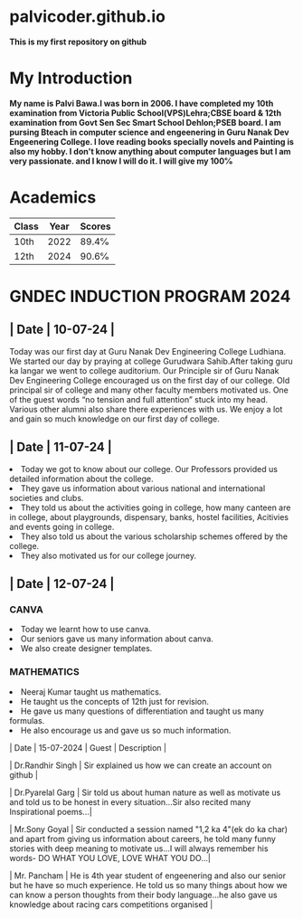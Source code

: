 # palvicoder.github.io
**This is my first repository on github**

# My Introduction
**My name is Palvi Bawa.I was born in 2006. I have completed my 10th examination from Victoria Public School(VPS)Lehra;CBSE board & 12th examination from Govt Sen Sec Smart School Dehlon;PSEB board. I am pursing Bteach in computer science and engeenering in Guru Nanak Dev Engeenering College. I love reading books specially novels and Painting is also my hobby. I don't know anything about computer languages but I am very passionate. and I know I will do it. I will give my 100℅**

# Academics
| Class | Year | Scores |
| ----- | ---- | ------ |
| 10th | 2022 | 89.4℅ |
| 12th | 2024 | 90.6℅ |

# GNDEC INDUCTION PROGRAM 2024

<H2> | Date | 10-07-24 | </H2>
    

Today was our first day at Guru Nanak Dev Engineering College Ludhiana. We started our day by praying at college Gurudwara Sahib.After taking guru ka langar we went to college auditorium. Our Principle sir of Guru Nanak Dev Engineering College encouraged us on the first day of our college. Old principal sir of college and many other faculty members motivated us. One of the guest words “no tension and full attention” stuck into my head. Various other alumni also share there experiences with us. We enjoy a lot and gain so much knowledge on our first day of college. 

<H2> | Date | 11-07-24 | </H2>

<ui> 
<li>Today we got to know about our college. Our Professors provided us detailed information about the college.</li>
<li>They gave us information about various national and international societies and clubs.</li>
<li>They told us about the activities going in college, how many canteen are in college, about playgrounds, dispensary, banks, hostel facilities, Acitivies and events going in college.</li>
<li>They also told us about the various scholarship schemes offered by the college.</li>
<li>They also motivated us for our college journey.</li>
</ui>

<h2> | Date | 12-07-24 | </h2>

<h3>CANVA</h3>
<ui>
<li> Today we learnt how to use canva.</li>
<li> Our seniors gave us many information about canva.</li>
<li> We also create designer templates.</li>
</ui>
<h3>MATHEMATICS</h3>
<ui>
<li>Neeraj Kumar taught us mathematics.</li>
<li>He taught us the concepts of 12th just for revision.</li>
<li>He gave us many questions of differentiation and taught us many formulas.</li>
<li>He also encourage us and gave us so much information.</li>
</ui>


| Date | 15-07-2024 | Guest | Description |
    
| Dr.Randhir Singh | Sir explained us how we can create an account on github |

| Dr.Pyarelal Garg | Sir told us about human nature as well as motivate us and told us to be honest in every situation...Sir also recited many Inspirational poems...|

| Mr.Sony Goyal | Sir conducted a session named "1,2 ka 4"(ek do ka char) and apart from giving us information about careers, he told many funny stories with deep meaning to motivate us...I will always remember his words- DO WHAT YOU LOVE, LOVE WHAT YOU DO...| 

| Mr. Pancham | He is 4th year student of engeenering and also our senior but he have so much experience. He told us so many things about how we can know a person thoughts from their body language...he also gave us knowledge about racing cars competitions organised |
